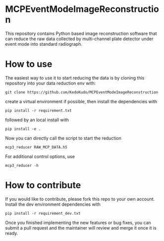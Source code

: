# MCPEventModeImageReconstruction

This repository contains Python based image reconstruction software that can reduce the raw data collected by multi-channel plate detector under event mode into standard radiograph.

# How to use

The easiest way to use it to start reducing the data is by cloning this repository into your data reduction env with:

```
git clone https://github.com/KedoKudo/MCPEventModeImageReconstruction
```

create a virtual environment if possible, then install the dependencies with

```
pip install -r requirement.txt
```

followed by an local install with

```
pip install -e .
```

Now you can directly call the script to start the reduction

```
mcp3_reducer RAW_MCP_DATA.h5
```

For additional control options, use 

```
mcp3_reducer -h
```

# How to contribute

If you would like to contribute, please fork this repo to your own account.
Install the dev environment dependencies with

```
pip install -r requirement_dev.txt
```

Once you finished implementing the new features or bug fixes, you can submit a pull request and the maintainer will review and merge it once it is ready.
